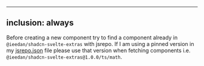 ---

## inclusion: always

Before creating a new component try to find a component already in `@ieedan/shadcn-svelte-extras` with jsrepo. If I am using a pinned version in my [jsrepo.json](mdc:jsrepo.json) file please use that version when fetching components i.e. `@ieedan/shadcn-svelte-extras@1.0.0/ts/math`.
